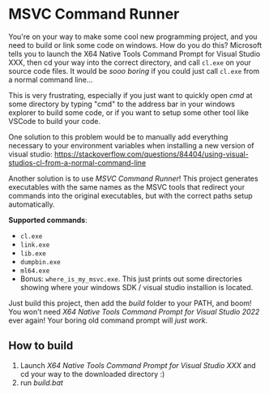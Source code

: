 
# MSVC Command Runner

You're on your way to make some cool new programming project, and you need to build or link some code on windows. How do you do this? Microsoft tells you to launch the X64 Native Tools Command Prompt for Visual Studio XXX, then cd your way into the correct directory, and call `cl.exe` on your source code files. It would be *sooo boring* if you could just call `cl.exe` from a normal command line...

This is very frustrating, especially if you just want to quickly open *cmd* at some directory by typing "cmd" to the address bar in your windows explorer to build some code, or if you want to setup some other tool like VSCode to build your code.

One solution to this problem would be to manually add everything necessary to your environment variables when installing a new version of visual studio:
https://stackoverflow.com/questions/84404/using-visual-studios-cl-from-a-normal-command-line

Another solution is to use *MSVC Command Runner*! This project generates executables with the same names as the MSVC tools that redirect your commands into the original executables, but with the correct paths setup automatically.

**Supported commands**:
 - `cl.exe`
 - `link.exe`
 - `lib.exe`
 - `dumpbin.exe`
 - `ml64.exe`
 - Bonus: `where_is_my_msvc.exe`. This just prints out some directories showing where your windows SDK / visual studio installion is located.

Just build this project, then add the *build* folder to your PATH, and boom! You won't need *X64 Native Tools Command Prompt for Visual Studio 2022* ever again! Your boring old command prompt will *just work*.

## How to build
 1. Launch *X64 Native Tools Command Prompt for Visual Studio XXX* and cd your way to the downloaded directory :)
 2. run *build.bat*
